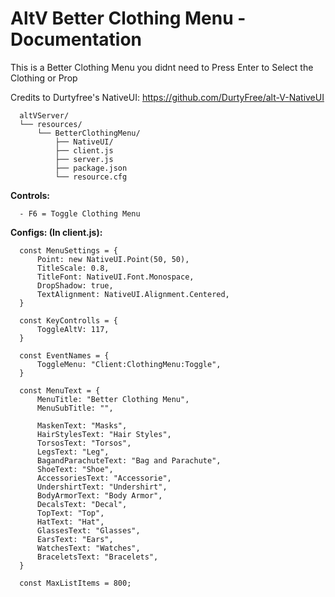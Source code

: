 # AltV Better Clothing Menu - Documentation

This is a Better Clothing Menu you didnt need to Press Enter to Select the Clothing or Prop

Credits to Durtyfree's NativeUI: https://github.com/DurtyFree/alt-V-NativeUI

```
  altVServer/
  └── resources/
      └── BetterClothingMenu/
          ├── NativeUI/
          ├── client.js
          ├── server.js
          ├── package.json
          └── resource.cfg
```

**Controls:**
```
  - F6 = Toggle Clothing Menu
```

**Configs: (In client.js):**
```
  const MenuSettings = {
      Point: new NativeUI.Point(50, 50),
      TitleScale: 0.8,
      TitleFont: NativeUI.Font.Monospace,
      DropShadow: true,
      TextAlignment: NativeUI.Alignment.Centered,
  }

  const KeyControlls = {
      ToggleAltV: 117,
  }

  const EventNames = {
      ToggleMenu: "Client:ClothingMenu:Toggle",
  }

  const MenuText = {
      MenuTitle: "Better Clothing Menu",
      MenuSubTitle: "",

      MaskenText: "Masks",
      HairStylesText: "Hair Styles",
      TorsosText: "Torsos",
      LegsText: "Leg",
      BagandParachuteText: "Bag and Parachute",
      ShoeText: "Shoe",
      AccessoriesText: "Accessorie",
      UndershirtText: "Undershirt",
      BodyArmorText: "Body Armor",
      DecalsText: "Decal",
      TopText: "Top",
      HatText: "Hat",
      GlassesText: "Glasses",
      EarsText: "Ears",
      WatchesText: "Watches",
      BraceletsText: "Bracelets",
  }

  const MaxListItems = 800;
```
